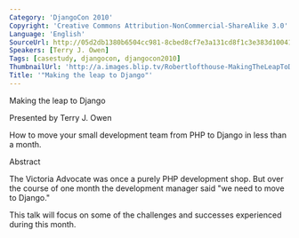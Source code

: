```yaml
---
Category: 'DjangoCon 2010'
Copyright: 'Creative Commons Attribution-NonCommercial-ShareAlike 3.0'
Language: 'English'
SourceUrl: http://05d2db1380b6504cc981-8cbed8cf7e3a131cd8f1c3e383d10041.r93.cf2.rackcdn.com/djangocon-2010/66_making-the-leap-to-django.flv
Speakers: [Terry J. Owen]
Tags: [casestudy, djangocon, djangocon2010]
ThumbnailUrl: 'http://a.images.blip.tv/Robertlofthouse-MakingTheLeapToDjango231-885.jpg'
Title: '"Making the leap to Django"'
---
```

Making the leap to Django

Presented by Terry J. Owen

How to move your small development team from PHP to Django in less than a
month.

Abstract

The Victoria Advocate was once a purely PHP development shop. But over the
course of one month the development manager said "we need to move to Django."

This talk will focus on some of the challenges and successes experienced
during this month.

